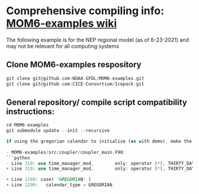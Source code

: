 # Comprehensive compiling info: [MOM6-examples wiki](https://github.com/NOAA-GFDL/MOM6-examples/wiki/Getting-started#compiling-the-models)

The following example is for the NEP regional model (as of 6-23-2021) and may not be relevant for all computing systems

## Clone MOM6-examples respository

```rust
git clone git@github.com:NOAA-GFDL/MOM6-examples.git
git clone git@github.com:CICE-Consortium/Icepack.git
```

## General repository/ compile script compatibility instructions:

```rust
cd MOM6-examples
git submodule update --init --recursive

if using the gregorian calendar to initialize (as with demo), make the following changes:
	
- MOM6-examples/src/coupler/coupler_main.F90:
```python
- Line 319: use time_manager_mod,        only: operator (*), THIRTY_DAY_MONTHS, JULIAN
+ Line 319: use time_manager_mod,        only: operator (*), THIRTY_DAY_MONTHS, JULIAN, GREGORIAN

+ Line 1289: case( 'GREGORIAN' )
+ Line 1290:   calendar_type = GREGORIAN
```
